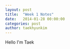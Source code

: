 ```yaml
---
layout: post
title:  "Week 1 Notes"
date:   2014-01-28 00:00:00
categories: post
author: taekhyunkim
---
```


Hello I'm Taek 
